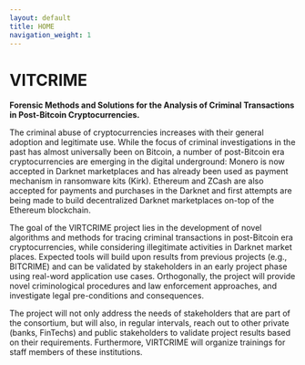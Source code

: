 ```yaml
---
layout: default
title: HOME
navigation_weight: 1
---
```

# VITCRIME

**Forensic Methods and Solutions for the Analysis of Criminal Transactions in Post-Bitcoin Cryptocurrencies.**

The criminal abuse of cryptocurrencies increases with their general adoption and legitimate use. While the focus of criminal investigations in the past has almost universally been on Bitcoin, a number of post-Bitcoin era cryptocurrencies are emerging in the digital underground: Monero is now accepted in Darknet marketplaces and has already been used as payment mechanism in ransomware kits (Kirk). Ethereum and ZCash are also accepted for payments and purchases in the Darknet and first attempts are being made to build decentralized Darknet marketplaces on-top of the Ethereum blockchain.

The goal of the VIRTCRIME project lies in the development of novel algorithms and methods for tracing criminal transactions in post-Bitcoin era cryptocurrencies, while considering illegitimate activities in Darknet market places. Expected tools will build upon results from previous projects (e.g., BITCRIME) and can be validated by stakeholders in an early project phase using real-word application use cases. Orthogonally, the project will provide novel criminological procedures and law enforcement approaches, and investigate legal pre-conditions and consequences.

The project will not only address the needs of stakeholders that are part of the consortium, but will also, in regular intervals, reach out to other private (banks, FinTechs) and public stakeholders to validate project results based on their requirements. Furthermore, VIRTCRIME will organize trainings for staff members of these institutions.